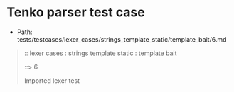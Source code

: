 # Tenko parser test case

- Path: tests/testcases/lexer_cases/strings_template_static/template_bait/6.md

> :: lexer cases : strings template static : template bait
>
> ::> 6
>
> Imported lexer test
>
> <template pure> dollar baiting eol/eof

## Input

`````js
` aaa $
`````

## Output

_Note: the whole output block is auto-generated. Manual changes will be overwritten!_

Below follow outputs in four parsing modes: sloppy mode, strict mode script goal, module goal, web compat mode (always sloppy).

Note that the output parts are auto-generated by the test runner to reflect actual result.

### Sloppy mode

Parsed with script goal and as if the code did not start with strict mode header.

`````
throws: Lexer error!
    Unclosed template string

` aaa $
^------- error
`````

### Strict mode

Parsed with script goal but as if it was starting with `"use strict"` at the top.

_Output same as sloppy mode._

### Module goal

Parsed with the module goal.

_Output same as sloppy mode._

### Web compat mode

Parsed in sloppy script mode but with the web compat flag enabled.

_Output same as sloppy mode._
